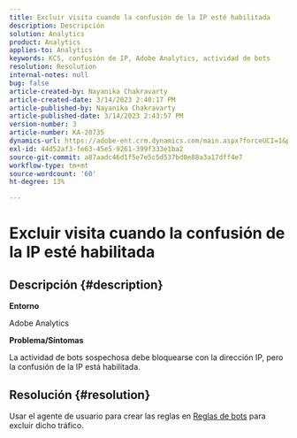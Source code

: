 ```yaml
---
title: Excluir visita cuando la confusión de la IP esté habilitada
description: Descripción
solution: Analytics
product: Analytics
applies-to: Analytics
keywords: KCS, confusión de IP, Adobe Analytics, actividad de bots
resolution: Resolution
internal-notes: null
bug: false
article-created-by: Nayanika Chakravarty
article-created-date: 3/14/2023 2:40:17 PM
article-published-by: Nayanika Chakravarty
article-published-date: 3/14/2023 2:43:57 PM
version-number: 3
article-number: KA-20735
dynamics-url: https://adobe-ent.crm.dynamics.com/main.aspx?forceUCI=1&pagetype=entityrecord&etn=knowledgearticle&id=a7314f20-76c2-ed11-83ff-6045bd006a22
exl-id: 44d52af3-fe63-45e5-9261-399f333e1ba2
source-git-commit: a87aadc46d1f5e7e5c5d537bd0e88a3a17dff4e7
workflow-type: tm+mt
source-wordcount: '60'
ht-degree: 13%

---
```


# Excluir visita cuando la confusión de la IP esté habilitada

## Descripción {#description}


<b>Entorno</b>

Adobe Analytics

<b>Problema/Síntomas</b>

La actividad de bots sospechosa debe bloquearse con la dirección IP, pero la confusión de la IP está habilitada.


## Resolución {#resolution}


Usar el agente de usuario para crear las reglas en [Reglas de bots](https://experienceleague.adobe.com/docs/analytics/admin/admin-tools/manage-report-suites/edit-report-suite/report-suite-general/bot-removal/bot-rules.html?lang=en) para excluir dicho tráfico.
